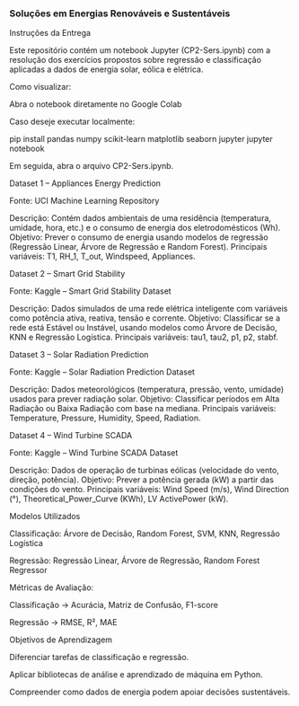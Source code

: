### Soluções em Energias Renováveis e Sustentáveis
Instruções da Entrega

Este repositório contém um notebook Jupyter (CP2-Sers.ipynb) com a resolução dos exercícios propostos sobre regressão e classificação aplicadas a dados de energia solar, eólica e elétrica.

Como visualizar:

Abra o notebook diretamente no Google Colab

Caso deseje executar localmente:

pip install pandas numpy scikit-learn matplotlib seaborn jupyter
jupyter notebook


Em seguida, abra o arquivo CP2-Sers.ipynb.

Dataset 1 – Appliances Energy Prediction

Fonte: UCI Machine Learning Repository

Descrição: Contém dados ambientais de uma residência (temperatura, umidade, hora, etc.) e o consumo de energia dos eletrodomésticos (Wh).
Objetivo: Prever o consumo de energia usando modelos de regressão (Regressão Linear, Árvore de Regressão e Random Forest).
Principais variáveis: T1, RH_1, T_out, Windspeed, Appliances.

Dataset 2 – Smart Grid Stability

Fonte: Kaggle – Smart Grid Stability Dataset

Descrição: Dados simulados de uma rede elétrica inteligente com variáveis como potência ativa, reativa, tensão e corrente.
Objetivo: Classificar se a rede está Estável ou Instável, usando modelos como Árvore de Decisão, KNN e Regressão Logística.
Principais variáveis: tau1, tau2, p1, p2, stabf.

Dataset 3 – Solar Radiation Prediction

Fonte: Kaggle – Solar Radiation Prediction Dataset

Descrição: Dados meteorológicos (temperatura, pressão, vento, umidade) usados para prever radiação solar.
Objetivo: Classificar períodos em Alta Radiação ou Baixa Radiação com base na mediana.
Principais variáveis: Temperature, Pressure, Humidity, Speed, Radiation.

Dataset 4 – Wind Turbine SCADA

Fonte: Kaggle – Wind Turbine SCADA Dataset

Descrição: Dados de operação de turbinas eólicas (velocidade do vento, direção, potência).
Objetivo: Prever a potência gerada (kW) a partir das condições do vento.
Principais variáveis: Wind Speed (m/s), Wind Direction (°), Theoretical_Power_Curve (KWh), LV ActivePower (kW).

Modelos Utilizados

Classificação: Árvore de Decisão, Random Forest, SVM, KNN, Regressão Logística

Regressão: Regressão Linear, Árvore de Regressão, Random Forest Regressor

Métricas de Avaliação:

Classificação → Acurácia, Matriz de Confusão, F1-score

Regressão → RMSE, R², MAE

Objetivos de Aprendizagem

Diferenciar tarefas de classificação e regressão.

Aplicar bibliotecas de análise e aprendizado de máquina em Python.

Compreender como dados de energia podem apoiar decisões sustentáveis.
